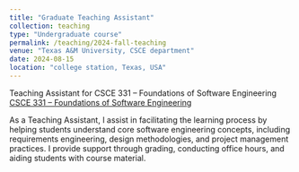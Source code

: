 ```yaml
---
title: "Graduate Teaching Assistant"
collection: teaching
type: "Undergraduate course"
permalink: /teaching/2024-fall-teaching
venue: "Texas A&M University, CSCE department"
date: 2024-08-15
location: "college station, Texas, USA"
---
```


Teaching Assistant for CSCE 331 – Foundations of Software Engineering
[CSCE 331 – Foundations of Software Engineering](https://lightfoot.engr.tamu.edu/course/csce-331-foundations-of-software-engineering/)

As a Teaching Assistant, I assist in facilitating the learning process by helping students understand core software engineering concepts, including requirements engineering, design methodologies, and project management practices. I provide support through grading, conducting office hours, and aiding students with course material.

